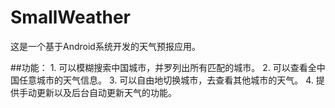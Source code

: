 # SmallWeather
这是一个基于Android系统开发的天气预报应用。

##功能：
    1. 可以模糊搜索中国城市，并罗列出所有匹配的城市。
    2. 可以查看全中国任意城市的天气信息。
    3. 可以自由地切换城市，去查看其他城市的天气。
    4. 提供手动更新以及后台自动更新天气的功能。
